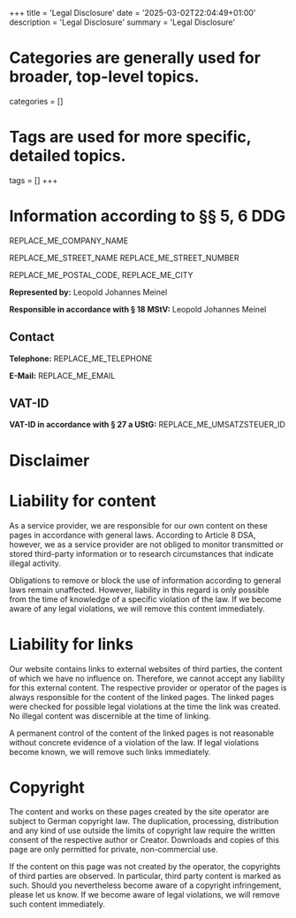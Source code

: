 +++
title = 'Legal Disclosure'
date = '2025-03-02T22:04:49+01:00'
description = 'Legal Disclosure'
summary = 'Legal Disclosure'
# Categories are generally used for broader, top-level topics.
categories = []
# Tags are used for more specific, detailed topics.
tags = []
+++

# Information according to §§ 5, 6 DDG

REPLACE_ME_COMPANY_NAME

REPLACE_ME_STREET_NAME REPLACE_ME_STREET_NUMBER

REPLACE_ME_POSTAL_CODE, REPLACE_ME_CITY

**Represented by:** Leopold Johannes Meinel

**Responsible in accordance with § 18 MStV:** Leopold Johannes Meinel

## Contact

**Telephone:** REPLACE_ME_TELEPHONE

**E-Mail:** REPLACE_ME_EMAIL

## VAT-ID

**VAT-ID in accordance with § 27 a UStG:** REPLACE_ME_UMSATZSTEUER_ID

# Disclaimer

# Liability for content

As a service provider, we are responsible for our own content on these pages in accordance with general laws. According to Article 8 DSA, however, we as a service provider are not obliged to monitor transmitted or stored third-party information or to research circumstances that indicate illegal activity.

Obligations to remove or block the use of information according to general laws remain unaffected. However, liability in this regard is only possible from the time of knowledge of a specific violation of the law. If we become aware of any legal violations, we will remove this content immediately.

# Liability for links

Our website contains links to external websites of third parties, the content of which we have no influence on. Therefore, we cannot accept any liability for this external content. The respective provider or operator of the pages is always responsible for the content of the linked pages. The linked pages were checked for possible legal violations at the time the link was created. No illegal content was discernible at the time of linking.

A permanent control of the content of the linked pages is not reasonable without concrete evidence of a violation of the law. If legal violations become known, we will remove such links immediately.

# Copyright

The content and works on these pages created by the site operator are subject to German copyright law. The duplication, processing, distribution and any kind of use outside the limits of copyright law require the written consent of the respective author or Creator. Downloads and copies of this page are only permitted for private, non-commercial use.

If the content on this page was not created by the operator, the copyrights of third parties are observed. In particular, third party content is marked as such. Should you nevertheless become aware of a copyright infringement, please let us know. If we become aware of legal violations, we will remove such content immediately.
